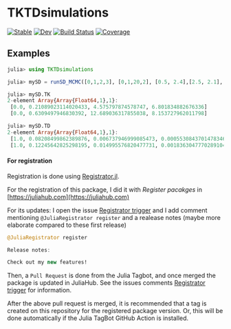 # TKTDsimulations

[![Stable](https://img.shields.io/badge/docs-stable-blue.svg)](https://virgile-baudrot.github.io/TKTDsimulations.jl/stable)
[![Dev](https://img.shields.io/badge/docs-dev-blue.svg)](https://virgile-baudrot.github.io/TKTDsimulations.jl/dev)
[![Build Status](https://github.com/virgile-baudrot/TKTDsimulations.jl/workflows/CI/badge.svg)](https://github.com/virgile-baudrot/TKTDsimulations.jl/actions)
[![Coverage](https://codecov.io/gh/virgile-baudrot/TKTDsimulations.jl/branch/master/graph/badge.svg)](https://codecov.io/gh/virgile-baudrot/TKTDsimulations.jl)

## Examples

```julia
julia> using TKTDsimulations

julia> mySD = runSD_MCMC([0,1,2,3], [0,1,20,2], [0.5, 2.4],[2.5, 2.1],[10.5, 16.0],[5.0, 2.4]);

julia> mySD.TK
2-element Array{Array{Float64,1},1}:
 [0.0, 0.21089023114020433, 4.575797874578747, 6.801834882676336]
 [0.0, 0.6309497946830392, 12.689036317855038, 8.153727962011798]

julia> mySD.TD
2-element Array{Array{Float64,1},1}:
 [1.0, 0.08208499862389876, 0.006737946999085473, 0.0005530843701478346]
 [1.0, 0.12245642825298195, 0.014995576820477731, 0.0018363047770289104]
```

#### For registration

Registration is done using [Registrator.jl](https://github.com/JuliaRegistries/Registrator.jl).

For the registration of this package, I did it with *Register pacakges* in [https://juliahub.com](https://juliahub.com)

For its updates: I open the issue [Registrator trigger](https://github.com/virgile-baudrot/TKTDsimulations.jl/issues/8) and I add comment mentioning `@JuliaRegistrator register` and a realease notes (maybe more elaborate compared to these first release)

```julia
@JuliaRegistrator register

Release notes:

Check out my new features!
```

Then,  a `Pull Request` is done from the Julia Tagbot, and once merged the package is updated in JuliaHub. See the issues comments [Registrator trigger](https://github.com/virgile-baudrot/TKTDsimulations.jl/issues/8) for information. 

After the above pull request is merged, it is recommended that a tag is created on this repository for the registered package version. Or, this will be done automatically if the Julia TagBot GitHub Action is installed.
